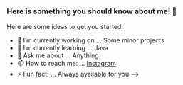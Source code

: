 ### Here is something you should know about me! 👋


Here are some ideas to get you started:

- 🔭 I’m currently working on ... Some minor projects 
- 🌱 I’m currently learning ... Java 
- 💬 Ask me about ... Anything
- 📫 How to reach me: ... [Instagram](https://www.instagram.com/vibodh_jain/)
- ⚡ Fun fact: ... Always available for you
-->
